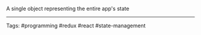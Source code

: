 A single object representing the entire app's state
____
Tags: #programming #redux #react #state-management